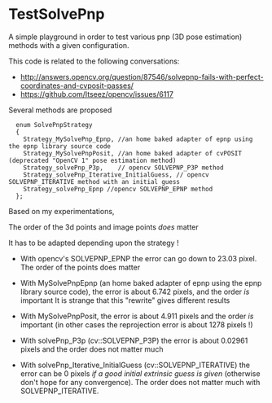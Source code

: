 # TestSolvePnp

A simple playground in order to test various pnp (3D pose estimation) methods with a given
configuration.

This code is related to the following conversations:
* http://answers.opencv.org/question/87546/solvepnp-fails-with-perfect-coordinates-and-cvposit-passes/
* https://github.com/Itseez/opencv/issues/6117

Several methods are proposed
```
  enum SolvePnpStrategy
  {
    Strategy_MySolvePnp_Epnp, //an home baked adapter of epnp using the epnp library source code
    Strategy_MySolvePnpPosit, //an home baked adapter of cvPOSIT (deprecated "OpenCV 1" pose estimation method)
    Strategy_solvePnp_P3p,    // opencv SOLVEPNP_P3P method
    Strategy_solvePnp_Iterative_InitialGuess, // opencv SOLVEPNP_ITERATIVE method with an initial guess
    Strategy_solvePnp_Epnp //opencv SOLVEPNP_EPNP method
  };
```

Based on my experimentations,


The order of the 3d points and image points *does* matter

It has to be adapted depending upon the strategy !

* With opencv's SOLVEPNP_EPNP the error can go down to 23.03 pixel.
  The order of the points does matter

* With MySolvePnpEpnp (an home baked adapter of epnp using the epnp library source code),
  the error is about 6.742 pixels, and the order *is* important
  It is strange that this "rewrite" gives different results

* With MySolvePnpPosit, the error is about 4.911 pixels
   and the order *is* important (in other cases the reprojection error is about 1278 pixels !)

* With solvePnp_P3p (cv::SOLVEPNP_P3P) the error is about 0.02961 pixels and the order does not matter much

* With solvePnp_Iterative_InitialGuess (cv::SOLVEPNP_ITERATIVE) the error can be 0 pixels
  *if a good initial extrinsic guess is given* (otherwise don't hope for any convergence).
  The order does not matter much with SOLVEPNP_ITERATIVE.
